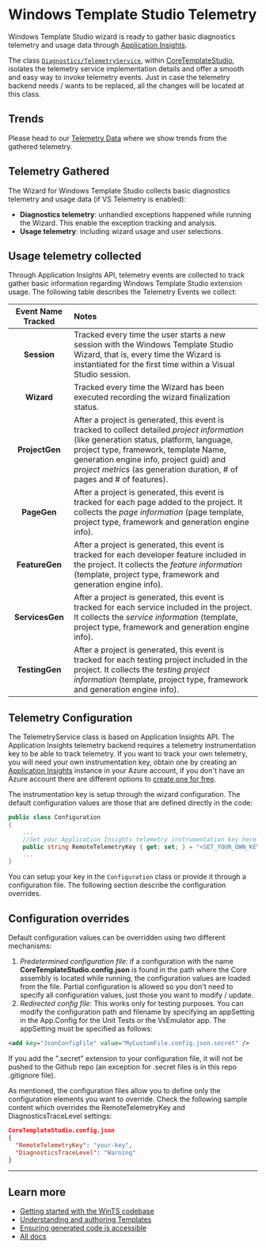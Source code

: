 # Windows Template Studio Telemetry

Windows Template Studio wizard is ready to gather basic diagnostics telemetry and usage data through [Application Insights](https://azure.microsoft.com/en-us/services/application-insights/).

The class [`Diagnostics/TelemetryService`](https://github.com/microsoft/CoreTemplateStudio/blob/dev/code/src/CoreTemplateStudio/CoreTemplateStudio.Core/Diagnostics/TelemetryService.cs), within [CoreTemplateStudio](https://github.com/microsoft/CoreTemplateStudio), isolates the telemetry service implementation details and offer a smooth and easy way to invoke telemetry events. Just in case the telemetry backend needs / wants to be replaced, all the changes will be located at this class.

## Trends

Please head to our [Telemetry Data](telemetryData.md) where we show trends from the gathered telemetry.

## Telemetry Gathered

The Wizard for Windows Template Studio collects basic diagnostics telemetry and usage data (if VS Telemetry is enabled):

- **Diagnostics telemetry**: unhandled exceptions happened while running the Wizard. This enable the exception tracking and analysis.
- **Usage telemetry**: including wizard usage and user selections.


## Usage telemetry collected

Through Application Insights API, telemetry events are collected to track gather basic information regarding Windows Template Studio extension usage. The following table describes the Telemetry Events we collect:

|Event Name Tracked |Notes |
|:-------------:|:-----|
| **Session** | Tracked every time the user starts a new session with the Windows Template Studio Wizard, that is, every time the Wizard is instantiated for the first time within a Visual Studio session.|
| **Wizard** | Tracked every time the Wizard has been executed recording the wizard finalization status.|
| **ProjectGen** | After a project is generated, this event is tracked to collect detailed *project information* (like generation status, platform, language, project type, framework, template Name, generation engine info, project guid) and *project metrics* (as generation duration, # of pages and # of features).|
| **PageGen** | After a project is generated, this event is tracked for each page added to the project. It collects the *page information* (page template, project type, framework and generation engine info).|
| **FeatureGen** | After a project is generated, this event is tracked for each developer feature included in the project. It collects the *feature information* (template, project type, framework and generation engine info).|
| **ServicesGen** | After a project is generated, this event is tracked for each service included in the project. It collects the *service information* (template, project type, framework and generation engine info).|
| **TestingGen** | After a project is generated, this event is tracked for each testing project included in the project. It collects the *testing project information* (template, project type, framework and generation engine info).|

## Telemetry Configuration

The TelemetryService class is based on Application Insights API. The Application Insights telemetry backend requires a telemetry instrumentation key to be able to track telemetry. If you want to track your own telemetry, you will need your own instrumentation key, obtain one by creating an [Application Insights](https://docs.microsoft.com/azure/application-insights/app-insights-asp-net) instance in your Azure account, if you don't have an Azure account there are different options to [create one for free](https://azure.microsoft.com/en-us/free/).

The instrumentation key is setup through the wizard configuration. The default configuration values are those that are defined directly in the code:

``` csharp
public class Configuration
{
    ...
    //Set your Application Insights telemetry instrumentation key here (configure it in a WindowsTemplateStudio.config.json located in the working folder).
    public string RemoteTelemetryKey { get; set; } = "<SET_YOUR_OWN_KEY>";
    ...
}
```

You can setup your key in the `Configuration` class or provide it through a configuration file. The following section describe the configuration overrides.

## Configuration overrides

Default configuration values can be overridden using two different mechanisms:

1. *Predetermined configuration file*: if a configuration with the name **CoreTemplateStudio.config.json** is found in the path where the Core assembly is located while running, the configuration values are loaded from the file. Partial configuration is allowed so you don't need to specify all configuration values, just those you want to modify / update.
1. *Redirected config file*: This works only for testing purposes. You can modify the configuration path and filename by specifying an appSetting in the App.Config for the Unit Tests or the VsEmulator app. The appSetting must be specified as follows:

``` xml
<add key="JsonConfigFile" value="MyCustomFile.config.json.secret" />

```

If you add the ".secret" extension to your configuration file, it will not be pushed to the Github repo (an exception for .secret files is in this repo .gitignore file).

As mentioned, the configuration files allow you to define only the configuration elements you want to override. Check the following sample content which overrides the RemoteTelemetryKey and DiagnosticsTraceLevel settings:

``` json
CoreTemplateStudio.config.json
{
  "RemoteTelemetryKey": "your-key",
  "DiagnosticsTraceLevel": "Warning"
}
```

---

## Learn more

- [Getting started with the WinTS codebase](./getting-started-developers.md)
- [Understanding and authoring Templates](./templates.md)
- [Ensuring generated code is accessible](./accessibility.md)
- [All docs](./readme.md)
